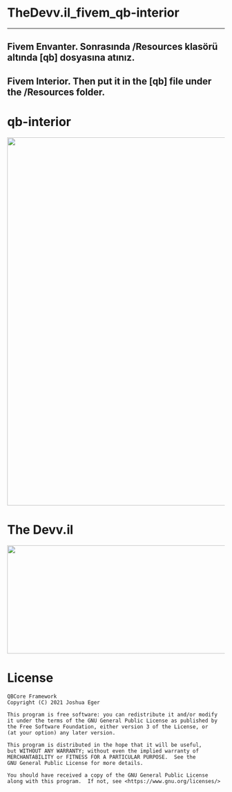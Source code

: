 # TheDevv.il_fivem_qb-interior

---
Fivem Envanter. 
Sonrasında /Resources klasörü altında [qb] dosyasına atınız.
---
Fivem Interior.
Then put it in the [qb] file under the /Resources folder.
---

# qb-interior

<p align="center">
  <img  width="1000" height="850" src="https://imgur.com/t6crf4c.png">
</p>

# The Devv.il

<p align="center">
  <img  width="1000" height="250" src="https://i.hizliresim.com/lh5i19a.png">
</p>

# License

    QBCore Framework
    Copyright (C) 2021 Joshua Eger

    This program is free software: you can redistribute it and/or modify
    it under the terms of the GNU General Public License as published by
    the Free Software Foundation, either version 3 of the License, or
    (at your option) any later version.

    This program is distributed in the hope that it will be useful,
    but WITHOUT ANY WARRANTY; without even the implied warranty of
    MERCHANTABILITY or FITNESS FOR A PARTICULAR PURPOSE.  See the
    GNU General Public License for more details.

    You should have received a copy of the GNU General Public License
    along with this program.  If not, see <https://www.gnu.org/licenses/>

